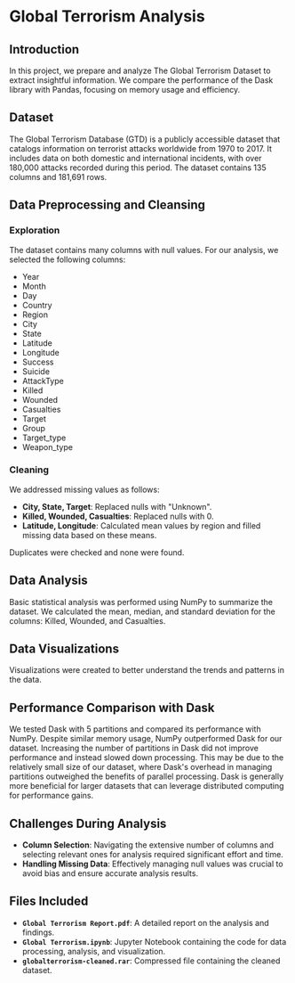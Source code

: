 # Global Terrorism Analysis

## Introduction

In this project, we prepare and analyze The Global Terrorism Dataset to extract insightful information. We compare the performance of the Dask library with Pandas, focusing on memory usage and efficiency.

## Dataset

The Global Terrorism Database (GTD) is a publicly accessible dataset that catalogs information on terrorist attacks worldwide from 1970 to 2017. It includes data on both domestic and international incidents, with over 180,000 attacks recorded during this period. The dataset contains 135 columns and 181,691 rows.

## Data Preprocessing and Cleansing

### Exploration

The dataset contains many columns with null values. For our analysis, we selected the following columns:
- Year
- Month
- Day
- Country
- Region
- City
- State
- Latitude
- Longitude
- Success
- Suicide
- AttackType
- Killed
- Wounded
- Casualties
- Target
- Group
- Target_type
- Weapon_type

### Cleaning

We addressed missing values as follows:
- **City, State, Target**: Replaced nulls with "Unknown".
- **Killed, Wounded, Casualties**: Replaced nulls with 0.
- **Latitude, Longitude**: Calculated mean values by region and filled missing data based on these means.

Duplicates were checked and none were found.

## Data Analysis

Basic statistical analysis was performed using NumPy to summarize the dataset. We calculated the mean, median, and standard deviation for the columns: Killed, Wounded, and Casualties.

## Data Visualizations

Visualizations were created to better understand the trends and patterns in the data.

## Performance Comparison with Dask

We tested Dask with 5 partitions and compared its performance with NumPy. Despite similar memory usage, NumPy outperformed Dask for our dataset. Increasing the number of partitions in Dask did not improve performance and instead slowed down processing. This may be due to the relatively small size of our dataset, where Dask's overhead in managing partitions outweighed the benefits of parallel processing. Dask is generally more beneficial for larger datasets that can leverage distributed computing for performance gains.

## Challenges During Analysis

- **Column Selection**: Navigating the extensive number of columns and selecting relevant ones for analysis required significant effort and time.
- **Handling Missing Data**: Effectively managing null values was crucial to avoid bias and ensure accurate analysis results.

## Files Included

- **`Global Terrorism Report.pdf`**: A detailed report on the analysis and findings.
- **`Global Terrorism.ipynb`**: Jupyter Notebook containing the code for data processing, analysis, and visualization.
- **`globalterrorism-cleaned.rar`**: Compressed file containing the cleaned dataset.
